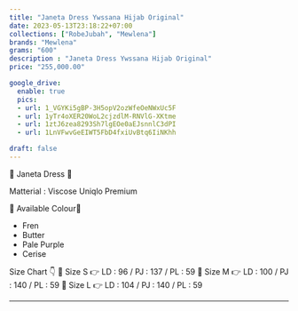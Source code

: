 ```yaml
---
title: "Janeta Dress Ywssana Hijab Original"
date: 2023-05-13T23:18:22+07:00
collections: ["RobeJubah", "Mewlena"]
brands: "Mewlena"
grams: "600"
description : "Janeta Dress Ywssana Hijab Original"
price: "255,000.00"

google_drive:
  enable: true
  pics:
  - url: 1_VGYKi5gBP-3H5opV2ozWfeOeNWxUc5F
  - url: 1yTr4oXER20WoL2cjzdlM-RNVlG-XKtme
  - url: 1ztJ6zea8293Sh7lgEOe0aEJsnnlC3dPI
  - url: 1LnVFwvGeEIWT5FbD4fxiUvBtq6IiNKhh

draft: false
---
```


🌸 Janeta Dress 🌸

Matterial : Viscose Uniqlo Premium

🌸 Available Colour🌸
- Fren
- Butter
- Pale Purple
- Cerise

Size Chart 👇
🍭 Size S 👉 LD : 96 / PJ : 137 / PL : 59
🍭 Size M 👉 LD : 100 / PJ : 140 / PL : 59
🍭 Size L 👉 LD : 104 / PJ : 140 / PL : 59

----       

